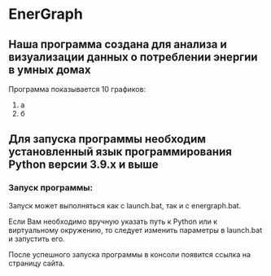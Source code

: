 # EnerGraph

## Наша программа создана для анализа и визуализации данных о потреблении энергии в умных домах
Программа показывается 10 графиков:
1. а
2. б

## Для запуска программы необходим установленный язык программирования Python версии 3.9.x и выше 

### Запуск программы:
Запуск может выполняться как с launch.bat, так и с energraph.bat.

Если Вам необходимо вручную указать путь к Python или к виртуальному окружению, 
то следует изменить параметры в launch.bat и запустить его.

После успешного запуска программы в консоли появится ссылка на страницу сайта.